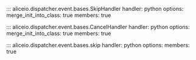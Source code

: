 ::: aliceio.dispatcher.event.bases.SkipHandler
    handler: python
    options:
      merge_init_into_class: true
      members: true

::: aliceio.dispatcher.event.bases.CancelHandler
    handler: python
    options:
      merge_init_into_class: true
      members: true

::: aliceio.dispatcher.event.bases.skip
    handler: python
    options:
      members: true

